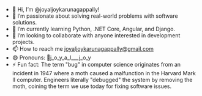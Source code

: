 - 👋 Hi, I’m @joyaljoykarunagappally!
- 👀 I’m passionate about solving real-world problems with software solutions.
- 🌱 I’m currently learning Python, .NET Core, Angular, and Django.
- 💞️ I’m looking to collaborate with anyone interested in development projects.
- 📫 How to reach me joyaljoykarunagappally@gmail.com
- 😄 Pronouns: 🔗j_o_y_a_l___j_o_y
- ⚡ Fun fact: The term "bug" in computer science originates from an incident in 1947 where a moth caused a malfunction in the Harvard Mark II computer. Engineers literally "debugged" the system by removing the moth, coining the term we use today for fixing software issues.

